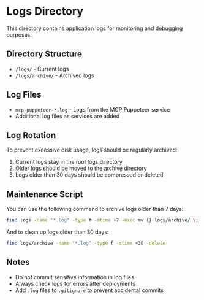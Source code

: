 # Logs Directory

This directory contains application logs for monitoring and debugging purposes.

## Directory Structure

- `/logs/` - Current logs
- `/logs/archive/` - Archived logs

## Log Files

- `mcp-puppeteer-*.log` - Logs from the MCP Puppeteer service
- Additional log files as services are added

## Log Rotation

To prevent excessive disk usage, logs should be regularly archived:

1. Current logs stay in the root logs directory
2. Older logs should be moved to the archive directory
3. Logs older than 30 days should be compressed or deleted

## Maintenance Script

You can use the following command to archive logs older than 7 days:

```bash
find logs -name "*.log" -type f -mtime +7 -exec mv {} logs/archive/ \;
```

And to clean up logs older than 30 days:

```bash
find logs/archive -name "*.log" -type f -mtime +30 -delete
```

## Notes

- Do not commit sensitive information in log files
- Always check logs for errors after deployments
- Add `.log` files to `.gitignore` to prevent accidental commits